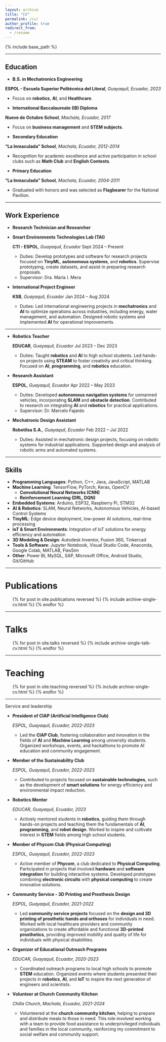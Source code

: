 ```yaml
---
layout: archive
title: "CV"
permalink: /cv/
author_profile: true
redirect_from:
  - /resume
---
```


{% include base_path %}

---

## Education

* **B.S. in Mechatronics Engineering**

**ESPOL - Escuela Superior Politécnica del Litoral**, *Guayaquil, Ecuador, 2023*
  * Focus on **robotics**, **AI**, and **Healthcare**.

* **International Baccalaureate (IB) Diploma**

**Nueve de Octubre School**, *Machala, Ecuador, 2017*
  * Focus on **business management** and **STEM subjects**.
    
* **Secondary Education**

**“La Inmaculada” School**, *Machala, Ecuador, 2012-2014*
  * Recognition for academic excellence and active participation in school clubs such as **Math Club** and **English Contests**.
    
* **Primary Education**

**“La Inmaculada” School**, *Machala, Ecuador, 2004-2011*
  * Graduated with honors and was selected as **Flagbearer** for the National Pavilion.

---

## Work Experience

* **Research Technician and Researcher**

* **Smart Environments Technologies Lab (TAI)**
  
  **CTI - ESPOL**, *Guayaquil, Ecuador*
  Sept 2024 – Present
  * Duties: Develop prototypes and software for research projects focused on **TinyML**, **autonomous systems**, and **robotics**. Supervise prototyping, create datasets, and assist in preparing research proposals.  
  * Supervisor: Dra. María I. Mera
  
* **International Project Engineer**

  **KSB**, *Guayaquil, Ecuador*
  Jan 2024 – Aug 2024
  * Duties: Led international engineering projects in **mechatronics** and **AI** to optimize operations across industries, including energy, water management, and automation. Designed robotic systems and implemented **AI** for operational improvements.  

---

* **Robotics Teacher**

  **EDUCAR**, *Guayaquil, Ecuador*
  Jul 2023 – Dec 2023
  * Duties: Taught **robotics** and **AI** to high school students. Led hands-on projects using **STEAM** to foster creativity and critical thinking. Focused on **AI**, **programming**, and **robotics** education.
  
* **Research Assistant**

  **ESPOL**, *Guayaquil, Ecuador*
  Apr 2022 – May 2023
  * Duties: Developed **autonomous navigation systems** for unmanned vehicles, incorporating **SLAM** and **obstacle detection**. Contributed to research on integrating **AI** and **robotics** for practical applications.
  * Supervisor: Dr. Marcelo Fajardo
  
* **Mechatronic Design Assistant**

  **Robotilsa S.A.**, *Guayaquil, Ecuador*
  Feb 2022 – Jul 2022
  * Duties: Assisted in mechatronic design projects, focusing on robotic systems for industrial applications. Supported design and analysis of robotic arms and automated systems.

---

## Skills

* **Programming Languages**: Python, C++, Java, JavaScript, MATLAB
* **Machine Learning**: TensorFlow, PyTorch, Keras, OpenCV
  * **Convolutional Neural Networks (CNN)**
  * **Reinforcement Learning (DRL, DQN)**
* **Embedded Systems**: Arduino, ESP32, Raspberry Pi, STM32
* **AI & Robotics**: SLAM, Neural Networks, Autonomous Vehicles, AI-based Control Systems
* **TinyML**: Edge device deployment, low-power AI solutions, real-time processing
* **IoT & Smart Environments**: Integration of IoT solutions for energy efficiency and automation
* **3D Modeling & Design**: Autodesk Inventor, Fusion 360, Tinkercad
* **Tools & Software**: Jupyter Notebook, Visual Studio Code, Anaconda, Google Colab, MATLAB, FlexSim
* **Other**: Power BI, MySQL, SAP, Microsoft Office, Android Studio, Git/GitHub

---

Publications
======
  <ul>{% for post in site.publications reversed %}
    {% include archive-single-cv.html %}
  {% endfor %}</ul>

---

Talks
======
  <ul>{% for post in site.talks reversed %}
    {% include archive-single-talk-cv.html  %}
  {% endfor %}</ul>

  ---

Teaching
======
  <ul>{% for post in site.teaching reversed %}
    {% include archive-single-cv.html %}
  {% endfor %}</ul>

---

Service and leadership

* **President of CIAP (Artificial Intelligence Club)**

  *ESPOL, Guayaquil, Ecuador, 2022-2023*
  * Led the **CIAP Club**, fostering collaboration and innovation in the fields of **AI** and **Machine Learning** among university students. Organized workshops, events, and hackathons to promote AI education and community engagement.

* **Member of the Sustainability Club**

  *ESPOL, Guayaquil, Ecuador, 2022-2023*
  * Contributed to projects focused on **sustainable technologies**, such as the development of **smart solutions** for energy efficiency and environmental impact reduction.

* **Robotics Mentor**

  *EDUCAR, Guayaquil, Ecuador, 2023*
  * Actively mentored students in **robotics**, guiding them through hands-on projects and teaching them the fundamentals of **AI**, **programming**, and **robot design**. Worked to inspire and cultivate interest in **STEM** fields among high school students.

* **Member of Phycom Club (Physical Computing)**

  *ESPOL, Guayaquil, Ecuador, 2022-2023*
  * Active member of **Phycom**, a club dedicated to **Physical Computing**. Participated in projects that involved **hardware** and **software integration** for building interactive systems. Developed prototypes combining **electronic circuits** with **physical computing** to create innovative solutions.

* **Community Service - 3D Printing and Prosthesis Design**

  *ESPOL, Guayaquil, Ecuador, 2021-2022*
  * Led **community service projects** focused on the **design and 3D printing of prosthetic hands and orthoses** for individuals in need. Worked with local healthcare providers and community organizations to create affordable and functional **3D-printed prosthetics**, providing improved mobility and quality of life for individuals with physical disabilities.
 
 * **Organizer of Educational Outreach Programs**

   *EDUCAR, Guayaquil, Ecuador, 2020-2023*
   * Coordinated outreach programs to local high schools to promote **STEM** education. Organized events where  students presented their projects in **robotics**, **AI**, and **IoT** to inspire the next generation of engineers and scientists.
    
* **Volunteer at Church Community Kitchen**

  *Chilla Church, Machala, Ecuador, 2021-2024*
  * Volunteered at the **church community kitchen**, helping to prepare and distribute meals to those in need. This role involved working with a team to provide food assistance to underprivileged individuals and families in the local community, reinforcing my commitment to social welfare and community support.
